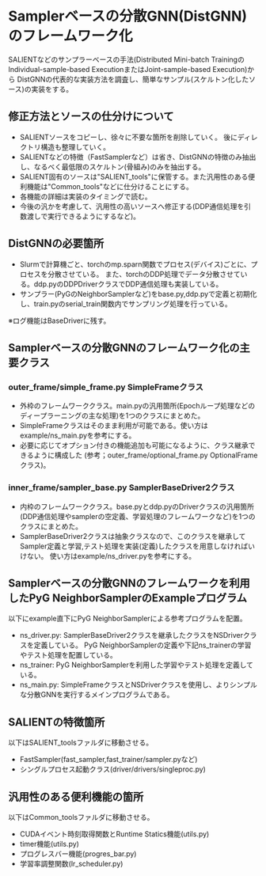 Samplerベースの分散GNN(DistGNN)のフレームワーク化
=======

SALIENTなどのサンプラーベースの手法(Distributed Mini-batch TrainingのIndividual-sample-based ExecutionまたはJoint-sample-based Execution)から
DistGNNの代表的な実装方法を調査し、簡単なサンプル(スケルトン化したソース)の実装をする。

## 修正方法とソースの仕分けについて
* SALIENTソースをコピーし、徐々に不要な箇所を削除していく。 後にディレクトリ構造も整理していく。
* SALIENTなどの特徴（FastSamplerなど）は省き、DistGNNの特徴のみ抽出し、なるべく最低限のスケルトン(骨組み)のみを抽出する。
* SALIENT固有のソースは"SALIENT_tools"に保管する。また汎用性のある便利機能は"Common_tools"などに仕分けることにする。
* 各機能の詳細は実装のタイミングで読む。
* 今後の汎かを考慮して、汎用性の高いソースへ修正する(DDP通信処理を引数渡しで実行できるようにするなど)。

## DistGNNの必要箇所
* Slurmで計算機ごと、torchのmp.sparn関数でプロセス(デバイス)ごとに、プロセスを分散させている。
また、torchのDDP処理でデータ分散させている。ddp.pyのDDPDriverクラスでDDP通信処理も実装している。
* サンプラー(PyGのNeighborSamplerなど)をbase.py,ddp.pyで定義と初期化し、train.pyのserial_train関数内でサンプリング処理を行っている。

※ログ機能はBaseDriverに残す。

## Samplerベースの分散GNNのフレームワーク化の主要クラス
### outer_frame/simple_frame.py SimpleFrameクラス
* 外枠のフレームワーククラス。main.pyの汎用箇所(Epochループ処理などのディープラーニングの主な処理)を1つのクラスにまとめた。
* SimpleFrameクラスはそのまま利用が可能である。使い方はexample/ns_main.pyを参考にする。
* 必要に応じてオプション付きの機能追加も可能になるように、クラス継承できるように構成した
(参考；outer_frame/optional_frame.py OptionalFrameクラス)。

### inner_frame/sampler_base.py SamplerBaseDriver2クラス
* 内枠のフレームワーククラス。base.pyとddp.pyのDriverクラスの汎用箇所(DDP通信処理やsamplerの空定義、学習処理のフレームワークなど)を1つのクラスにまとめた。
* SamplerBaseDriver2クラスは抽象クラスなので、このクラスを継承してSampler定義と学習,テスト処理を実装(定義)したクラスを用意しなければいけない。
使い方はexample/ns_driver.pyを参考にする。


## Samplerベースの分散GNNのフレームワークを利用したPyG NeighborSamplerのExampleプログラム
以下にexample直下にPyG NeighborSamplerによる参考プログラムを配置。
* ns_driver.py: SamplerBaseDriver2クラスを継承したクラスをNSDriverクラスを定義している。
PyG NeighborSamplerの定義や下記ns_trainerの学習やテスト処理を配置している。
* ns_trainer: PyG NeighborSamplerを利用した学習やテスト処理を定義している。
* ns_main.py: SimpleFrameクラスとNSDriverクラスを使用し、よりシンプルな分散GNNを実行するメインプログラムである。


## SALIENTの特徴箇所
以下はSALIENT_toolsファルダに移動させる。
* FastSampler(fast_sampler,fast_trainer/sampler.pyなど)
* シングルプロセス起動クラス(driver/drivers/singleproc.py)


## 汎用性のある便利機能の箇所
以下はCommon_toolsファルダに移動させる。
* CUDAイベント時刻取得関数とRuntime Statics機能(utils.py)
* timer機能(utils.py)
* プログレスバー機能(progres_bar.py)
* 学習率調整関数(lr_scheduler.py)



